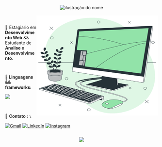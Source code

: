 <div align="center" >
 <img height="40px" src="https://img.shields.io/static/v1?label=WEB&message=Everson_Henrique_Silva&color=92E3A9&style=for-the-badge&logo=GitHub" alt="ilustração do nome">
</div>



<br>

<img src="https://github.com/EversonHenr1/EversonHenr1/blob/main/greenPC.svg" alt="ilustração de um computador" min-width="400px" max-width="400px" width="400px" height="330px" align="right">
<br>

<p align="left"> 
 💼 Estagiario em <strong>Desenvolvimento Web</strong> && Estudante de <strong>Analise e Desenvolvimento</strong>.<br>
</p>
<br>
<p align="left">
 <strong>🦄 Linguagens && frameworks:</strong>
</p>

<p align="left">
  <a href="https://skillicons.dev">
    <img src="https://skillicons.dev/icons?i=cs,react,js,bootstrap,css,jquery" />
  </a>
</p>
<br>

<p align="left">
  💌 <strong>Contato :</strong> ⤵️
</p>

<p align="left">
  <a href="#" title="Gmail">
  <img src="https://img.shields.io/badge/-Gmail-FF0000?style=flat-square&labelColor=FF0000&logo=gmail&logoColor=white&link=LINK-DO-SEU-GMAIL" alt="Gmail"/></a>

  <a href="#" title="LinkedIn">
  <img src="https://img.shields.io/badge/-Linkedin-0e76a8?style=flat-square&logo=Linkedin&logoColor=white&link=LINK-DO-SEU-LINKEDIN" alt="LinkedIn"/></a>

  <a href="#" title="Instagram">
  <img src="https://img.shields.io/badge/-Instagram-DF0174?style=flat-square&labelColor=DF0174&logo=instagram&logoColor=white&link=LINK-DO-SEU-INSTAGRAM" alt="Instagram"/></a>
</p>

##

<div align="center">
  <img height="160em" src="https://github-readme-stats.vercel.app/api?username=EversonHenr1&show_icons=true&theme=vue&include_all_commits=false&count_private=true"/>
</div>










<!--
<div style="background-color:black;">
    
    <img height="160em" src="https://github-readme-stats.vercel.app/api/top-langs/?username=EversonHenr1&layout=compact&langs_count=7&theme=graywhite"/>
</div>
-->
<!--
**EversonHenr1/EversonHenr1** is a ✨ _special_ ✨ repository because its `README.md` (this file) appears on your GitHub profile.

Here are some ideas to get you started:

- 🔭 I’m currently working on ...
- 🌱 I’m currently learning ...
- 👯 I’m looking to collaborate on ...
- 🤔 I’m looking for help with ...
- 💬 Ask me about ...
- 📫 How to reach me: ...
- 😄 Pronouns: ...
- ⚡ Fun fact: ...
-->
